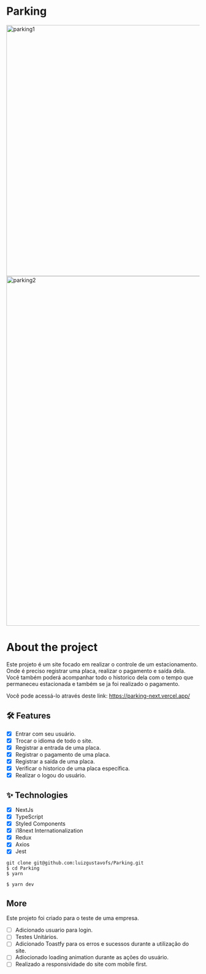 # Parking

<img width="654" alt="parking1" src="https://user-images.githubusercontent.com/64445221/167202994-7080ff11-3ed0-4543-bf73-7326161c734e.png">
<img width="911" alt="parking2" src="https://user-images.githubusercontent.com/64445221/167203025-092bf4fc-96e1-4fa5-a45b-31768fe82847.png">


# About the project
Este projeto é um site focado em realizar o controle de um estacionamento. Onde é preciso registrar uma placa, realizar o pagamento e saída dela. Você também poderá acompanhar todo o historico dela com o tempo que permaneceu estacionada e também se ja foi realizado o pagamento.

Você pode acessá-lo através deste link: https://parking-next.vercel.app/

## 🛠️ Features

-   [x] Entrar com seu usuário.
-   [x] Trocar o idioma de todo o site.
-   [x] Registrar a entrada de uma placa.
-   [x] Registrar o pagamento de uma placa.
-   [x] Registrar a saída de uma placa.
-   [x] Verificar o historico de uma placa específica.
-   [x] Realizar o logou do usuário.

## ✨ Technologies

-   [x] NextJs
-   [x] TypeScript
-   [x] Styled Components
-   [x] i18next Internationalization
-   [x] Redux
-   [x] Axios
-   [x] Jest

```
git clone git@github.com:luizgustavofs/Parking.git
$ cd Parking
$ yarn

$ yarn dev

```

## More

Este projeto foi criado para o teste de uma empresa.

-   [ ] Adicionado usuario para login.
-   [ ] Testes Unitários.
-   [ ] Adicionado Toastfy para os erros e sucessos durante a utilização do site.
-   [ ] Adiocionado loading animation durante as ações do usuário.
-   [ ] Realizado a responsividade do site com mobile first.
